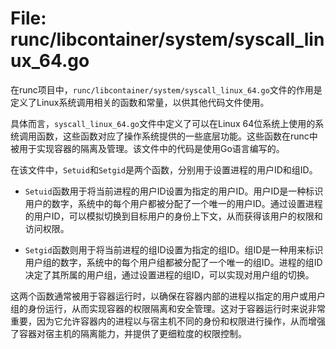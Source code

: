 # File: runc/libcontainer/system/syscall_linux_64.go

在runc项目中，`runc/libcontainer/system/syscall_linux_64.go`文件的作用是定义了Linux系统调用相关的函数和常量，以供其他代码文件使用。

具体而言，`syscall_linux_64.go`文件中定义了可以在Linux 64位系统上使用的系统调用函数，这些函数对应了操作系统提供的一些底层功能。这些函数在runc中被用于实现容器的隔离及管理。该文件中的代码是使用Go语言编写的。

在该文件中，`Setuid`和`Setgid`是两个函数，分别用于设置进程的用户ID和组ID。

- `Setuid`函数用于将当前进程的用户ID设置为指定的用户ID。用户ID是一种标识用户的数字，系统中的每个用户都被分配了一个唯一的用户ID。通过设置进程的用户ID，可以模拟切换到目标用户的身份上下文，从而获得该用户的权限和访问权限。

- `Setgid`函数则用于将当前进程的组ID设置为指定的组ID。组ID是一种用来标识用户组的数字，系统中的每个用户组都被分配了一个唯一的组ID。进程的组ID决定了其所属的用户组，通过设置进程的组ID，可以实现对用户组的切换。

这两个函数通常被用于容器运行时，以确保在容器内部的进程以指定的用户或用户组的身份运行，从而实现容器的权限隔离和安全管理。这对于容器运行时来说非常重要，因为它允许容器内的进程以与宿主机不同的身份和权限进行操作，从而增强了容器对宿主机的隔离能力，并提供了更细粒度的权限控制。

